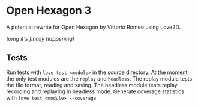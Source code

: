 # Open Hexagon 3

A potential rewrite for Open Hexagon by Vittorio Romeo using Love2D.

*(omg it's finally happening)*

## Tests
Run tests with `love test <module>` in the source directory.
At the moment the only test modules are the `replay` and `headless`.
The replay module tests the file format, reading and saving.
The headless module tests replay recording and replaying in headless mode.
Generate coverage statistics with `love test <module> --coverage`
